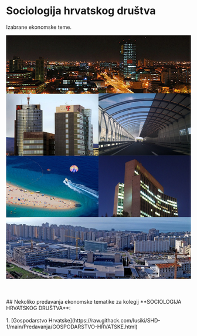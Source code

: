 
# Sociologija hrvatskog društva
Izabrane ekonomske teme.

<p align="center">
  <img src="./Foto/ekonFotos.jpg" width="750" title="hover text">
</p>



<br>
<br>
## Nekoliko predavanja ekonomske tematike za kolegij **SOCIOLOGIJA HRVATSKOG DRUŠTVA**:
<br>
<br>
1. [Gospodarstvo Hrvatske](https://raw.githack.com/lusiki/SHD-1/main/Predavanja/GOSPODARSTVO-HRVATSKE.html)
<br>
<br>